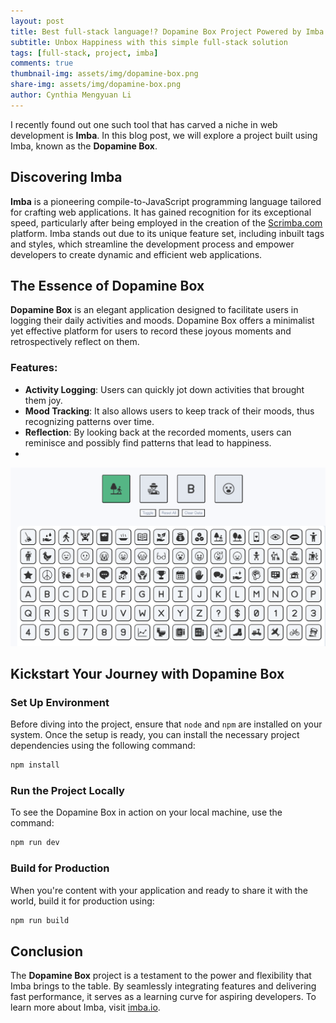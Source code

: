 ```yaml
---
layout: post
title: Best full-stack language!? Dopamine Box Project Powered by Imba
subtitle: Unbox Happiness with this simple full-stack solution
tags: [full-stack, project, imba]
comments: true
thumbnail-img: assets/img/dopamine-box.png
share-img: assets/img/dopamine-box.png
author: Cynthia Mengyuan Li
---
```



I recently found out one such tool that has carved a niche in web development is **Imba**. In this blog post, we will explore a project built using Imba, known as the **Dopamine Box**.

## Discovering Imba

**Imba** is a pioneering compile-to-JavaScript programming language tailored for crafting web applications. It has gained recognition for its exceptional speed, particularly after being employed in the creation of the [Scrimba.com](https://scrimba.com/dashboard#overview) platform. Imba stands out due to its unique feature set, including inbuilt tags and styles, which streamline the development process and empower developers to create dynamic and efficient web applications.

## The Essence of Dopamine Box

**Dopamine Box** is an elegant application designed to facilitate users in logging their daily activities and moods. Dopamine Box offers a minimalist yet effective platform for users to record these joyous moments and retrospectively reflect on them.

### Features:
- **Activity Logging**: Users can quickly jot down activities that brought them joy.
- **Mood Tracking**: It also allows users to keep track of their moods, thus recognizing patterns over time.
- **Reflection**: By looking back at the recorded moments, users can reminisce and possibly find patterns that lead to happiness.
-
![dopamine-box](../assets/img/dopamine-box.png)

## Kickstart Your Journey with Dopamine Box

### Set Up Environment
Before diving into the project, ensure that `node` and `npm` are installed on your system. Once the setup is ready, you can install the necessary project dependencies using the following command:
```bash
npm install
```

### Run the Project Locally
To see the Dopamine Box in action on your local machine, use the command:
```bash
npm run dev
```

### Build for Production
When you're content with your application and ready to share it with the world, build it for production using:
```bash
npm run build
```

## Conclusion

The **Dopamine Box** project is a testament to the power and flexibility that Imba brings to the table. By seamlessly integrating features and delivering fast performance, it serves as a learning curve for aspiring developers. To learn more about Imba, visit [imba.io](https://imba.io/).
